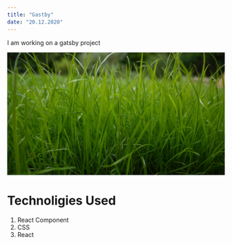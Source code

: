 ```yaml
---
title: "Gastby"
date: "20.12.2020"
---
```


I am working on a gatsby project

![Grass](./grass.jpg)
  
# Technoligies Used

1. React Component 
2. CSS
3. React 


